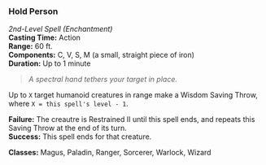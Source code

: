 ### Hold Person  
*2nd-Level Spell (Enchantment)*  
**Casting Time:** Action  
**Range:** 60 ft.  
**Components:** C, V, S, M (a small, straight piece of iron)  
**Duration:** Up to 1 minute  

> *A spectral hand tethers your target in place.*

Up to `X` target humanoid creatures in range make a Wisdom Saving Throw, where `X = this spell's level - 1`.

**Failure:** The creautre is Restrained II until this spell ends, and repeats this Saving Throw at the end of its turn.  
**Success:** This spell ends for that creature.  

**Classes:** Magus, Paladin, Ranger, Sorcerer, Warlock, Wizard